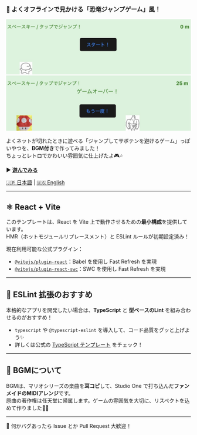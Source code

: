 ### 🌵 よくオフラインで見かける「恐竜ジャンプゲーム」風！

![スタート](start.jpg)
![ゲームオーバー](gameover.jpg)

よくネットが切れたときに遊べる「ジャンプしてサボテンを避けるゲーム」っぽいやつを、**BGM付き**で作ってみました！  
ちょっとレトロでかわいい雰囲気に仕上げたよ🎮🎶

▶️ [**遊んでみる**](https://dinosaur4.vercel.app)

[🇯🇵 日本語](README.jp.md) | [🇺🇸 English](README.md)

---

## ⚛️ React + Vite

このテンプレートは、React を Vite 上で動作させるための**最小構成**を提供しています。  
HMR（ホットモジュールリプレースメント）と ESLint ルールが初期設定済み！

現在利用可能な公式プラグイン：

- [`@vitejs/plugin-react`](https://github.com/vitejs/vite-plugin-react)：Babel を使用し Fast Refresh を実現
- [`@vitejs/plugin-react-swc`](https://github.com/vitejs/vite-plugin-react-swc)：SWC を使用し Fast Refresh を実現

---

## 🧹 ESLint 拡張のおすすめ

本格的なアプリを開発したい場合は、**TypeScript** と **型ベースのLint** を組み合わせるのがおすすめ！

- `typescript` や `@typescript-eslint` を導入して、コード品質をグッと上げよう✨
- 詳しくは公式の [TypeScript テンプレート](https://vitejs.dev/guide/#scaffolding-your-first-vite-project) をチェック！

---

## 🎵 BGMについて

BGMは、マリオシリーズの楽曲を**耳コピ**して、Studio One で打ち込んだ**ファンメイドのMIDIアレンジ**です。  
原曲の著作権は任天堂に帰属します。ゲームの雰囲気を大切に、リスペクトを込めて作りました🍄🎹

---

📌 何かバグあったら Issue とか Pull Request 大歓迎！

